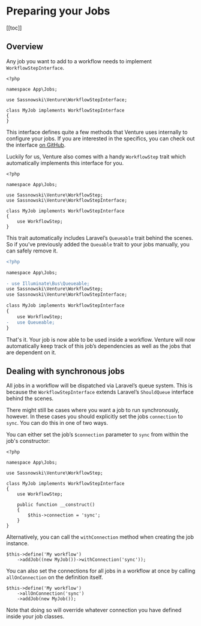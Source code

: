 # Preparing your Jobs

[[toc]]

## Overview

Any job you want to add to a workflow needs to implement `WorkflowStepInterface`. 

```php{5,7}
<?php
    
namespace App\Jobs;

use Sassnowski\Venture\WorkflowStepInterface;

class MyJob implements WorkflowStepInterface
{
}
```

This interface defines quite a few methods that Venture uses internally to configure your jobs. If you are interested in the specifics, you can check out the interface [on GitHub](https://github.com/ksassnowski/venture/tree/master/src/WorkflowStepInterface.php).

Luckily for us, Venture also comes with a handy `WorkflowStep` trait which automatically implements this interface for you.

```php{5,10}
<?php

namespace App\Jobs;

use Sassnowski\Venture\WorkflowStep;
use Sassnowski\Venture\WorkflowStepInterface;

class MyJob implements WorkflowStepInterface
{
    use WorkflowStep;
}
```

This trait automatically includes Laravel’s `Queueable` trait behind the scenes. So if you’ve previously added the `Queuable` trait to your jobs manually, you can safely remove it.

```diff
<?php

namespace App\Jobs;

- use Illuminate\Bus\Queueable;
use Sassnowski\Venture\WorkflowStep;
use Sassnowski\Venture\WorkflowStepInterface;

class MyJob implements WorkflowStepInterface
{
    use WorkflowStep;
-   use Queueable;
}
```

That's it. Your job is now able to be used inside a workflow. Venture will now automatically keep track of this job’s dependencies as well as the jobs that are dependent on it.

## Dealing with synchronous jobs

All jobs in a workflow will be dispatched via Laravel’s queue system. This is because the  `WorkflowStepInterface` extends Laravel’s `ShouldQueue` interface behind the scenes.

There might still be cases where you want a job to run synchronously, however. In these cases you should explicitly set the jobs `connection` to `sync`. You can do this in one of two ways.

You can either set the job’s `$connection` parameter to `sync` from within the job's constructor:

```php{13}
<?php

namespace App\Jobs;

use Sassnowski\Venture\WorkflowStep;

class MyJob implements WorkflowStepInterface
{
    use WorkflowStep;

    public function __construct()
    {
        $this->connection = 'sync';
    }
}
```

Alternatively, you can call the `withConnection` method when creating the job instance.

```php{2}
$this->define('My workflow')
    ->addJob((new MyJob())->withConnection('sync'));
```

You can also set the connections for all jobs in a workflow at once by calling `allOnConnection` on the definition itself.

```php{2}
$this->define('My workflow')
    ->allOnConnection('sync')
    ->addJob(new MyJob());
```

Note that doing so will override whatever connection you have defined inside your job classes.
